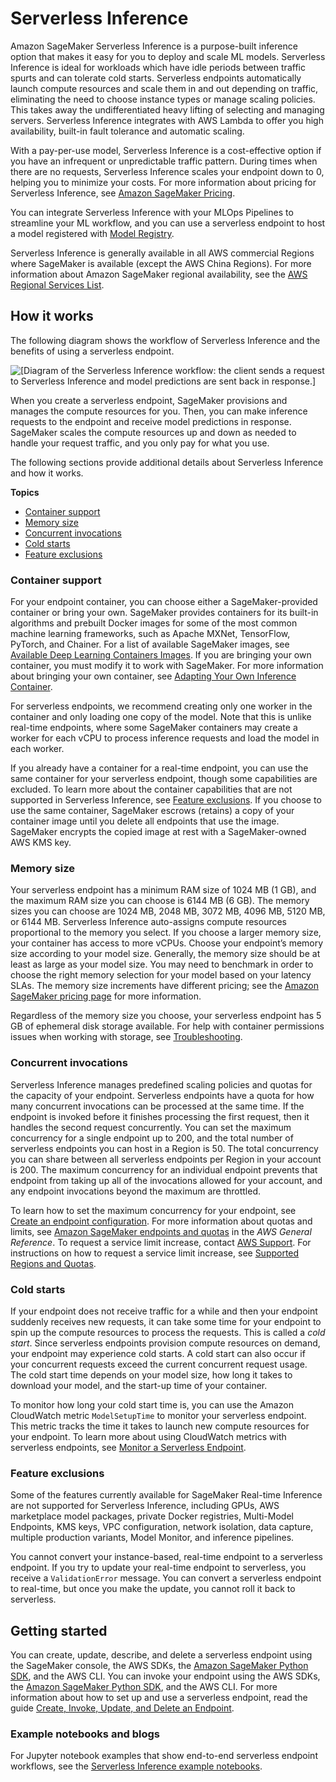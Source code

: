# Serverless Inference<a name="serverless-endpoints"></a>

Amazon SageMaker Serverless Inference is a purpose\-built inference option that makes it easy for you to deploy and scale ML models\. Serverless Inference is ideal for workloads which have idle periods between traffic spurts and can tolerate cold starts\. Serverless endpoints automatically launch compute resources and scale them in and out depending on traffic, eliminating the need to choose instance types or manage scaling policies\. This takes away the undifferentiated heavy lifting of selecting and managing servers\. Serverless Inference integrates with AWS Lambda to offer you high availability, built\-in fault tolerance and automatic scaling\.

With a pay\-per\-use model, Serverless Inference is a cost\-effective option if you have an infrequent or unpredictable traffic pattern\. During times when there are no requests, Serverless Inference scales your endpoint down to 0, helping you to minimize your costs\. For more information about pricing for Serverless Inference, see [Amazon SageMaker Pricing](http://aws.amazon.com/sagemaker/pricing/)\.

You can integrate Serverless Inference with your MLOps Pipelines to streamline your ML workflow, and you can use a serverless endpoint to host a model registered with [Model Registry](model-registry.md)\.

Serverless Inference is generally available in all AWS commercial Regions where SageMaker is available \(except the AWS China Regions\)\. For more information about Amazon SageMaker regional availability, see the [AWS Regional Services List](http://aws.amazon.com/about-aws/global-infrastructure/regional-product-services/)\.

## How it works<a name="serverless-endpoints-how-it-works"></a>

The following diagram shows the workflow of Serverless Inference and the benefits of using a serverless endpoint\.

![\[Diagram of the Serverless Inference workflow: the client sends a request to Serverless Inference and model predictions are sent back in response.\]](http://docs.aws.amazon.com/sagemaker/latest/dg/images/serverless-endpoints-how-it-works.png)

When you create a serverless endpoint, SageMaker provisions and manages the compute resources for you\. Then, you can make inference requests to the endpoint and receive model predictions in response\. SageMaker scales the compute resources up and down as needed to handle your request traffic, and you only pay for what you use\.

The following sections provide additional details about Serverless Inference and how it works\.

**Topics**
+ [Container support](#serverless-endpoints-how-it-works-containers)
+ [Memory size](#serverless-endpoints-how-it-works-memory)
+ [Concurrent invocations](#serverless-endpoints-how-it-works-concurrency)
+ [Cold starts](#serverless-endpoints-how-it-works-cold-starts)
+ [Feature exclusions](#serverless-endpoints-how-it-works-exclusions)

### Container support<a name="serverless-endpoints-how-it-works-containers"></a>

For your endpoint container, you can choose either a SageMaker\-provided container or bring your own\. SageMaker provides containers for its built\-in algorithms and prebuilt Docker images for some of the most common machine learning frameworks, such as Apache MXNet, TensorFlow, PyTorch, and Chainer\. For a list of available SageMaker images, see [Available Deep Learning Containers Images](https://github.com/aws/deep-learning-containers/blob/master/available_images.md)\. If you are bringing your own container, you must modify it to work with SageMaker\. For more information about bringing your own container, see [Adapting Your Own Inference Container](adapt-inference-container.md)\.

For serverless endpoints, we recommend creating only one worker in the container and only loading one copy of the model\. Note that this is unlike real\-time endpoints, where some SageMaker containers may create a worker for each vCPU to process inference requests and load the model in each worker\.

If you already have a container for a real\-time endpoint, you can use the same container for your serverless endpoint, though some capabilities are excluded\. To learn more about the container capabilities that are not supported in Serverless Inference, see [Feature exclusions](#serverless-endpoints-how-it-works-exclusions)\. If you choose to use the same container, SageMaker escrows \(retains\) a copy of your container image until you delete all endpoints that use the image\. SageMaker encrypts the copied image at rest with a SageMaker\-owned AWS KMS key\.

### Memory size<a name="serverless-endpoints-how-it-works-memory"></a>

Your serverless endpoint has a minimum RAM size of 1024 MB \(1 GB\), and the maximum RAM size you can choose is 6144 MB \(6 GB\)\. The memory sizes you can choose are 1024 MB, 2048 MB, 3072 MB, 4096 MB, 5120 MB, or 6144 MB\. Serverless Inference auto\-assigns compute resources proportional to the memory you select\. If you choose a larger memory size, your container has access to more vCPUs\. Choose your endpoint’s memory size according to your model size\. Generally, the memory size should be at least as large as your model size\. You may need to benchmark in order to choose the right memory selection for your model based on your latency SLAs\. The memory size increments have different pricing; see the [Amazon SageMaker pricing page](https://aws.amazon.com/sagemaker/pricing/) for more information\.

Regardless of the memory size you choose, your serverless endpoint has 5 GB of ephemeral disk storage available\. For help with container permissions issues when working with storage, see [Troubleshooting](serverless-endpoints-troubleshooting.md)\.

### Concurrent invocations<a name="serverless-endpoints-how-it-works-concurrency"></a>

Serverless Inference manages predefined scaling policies and quotas for the capacity of your endpoint\. Serverless endpoints have a quota for how many concurrent invocations can be processed at the same time\. If the endpoint is invoked before it finishes processing the first request, then it handles the second request concurrently\. You can set the maximum concurrency for a single endpoint up to 200, and the total number of serverless endpoints you can host in a Region is 50\. The total concurrency you can share between all serverless endpoints per Region in your account is 200\. The maximum concurrency for an individual endpoint prevents that endpoint from taking up all of the invocations allowed for your account, and any endpoint invocations beyond the maximum are throttled\.

To learn how to set the maximum concurrency for your endpoint, see [Create an endpoint configuration](serverless-endpoints-create.md#serverless-endpoints-create-config)\. For more information about quotas and limits, see [ Amazon SageMaker endpoints and quotas](https://docs.aws.amazon.com/general/latest/gr/sagemaker.html) in the *AWS General Reference*\. To request a service limit increase, contact [AWS Support](https://console.aws.amazon.com/support)\. For instructions on how to request a service limit increase, see [Supported Regions and Quotas](regions-quotas.md)\.

### Cold starts<a name="serverless-endpoints-how-it-works-cold-starts"></a>

If your endpoint does not receive traffic for a while and then your endpoint suddenly receives new requests, it can take some time for your endpoint to spin up the compute resources to process the requests\. This is called a *cold start*\. Since serverless endpoints provision compute resources on demand, your endpoint may experience cold starts\. A cold start can also occur if your concurrent requests exceed the current concurrent request usage\. The cold start time depends on your model size, how long it takes to download your model, and the start\-up time of your container\.

To monitor how long your cold start time is, you can use the Amazon CloudWatch metric `ModelSetupTime` to monitor your serverless endpoint\. This metric tracks the time it takes to launch new compute resources for your endpoint\. To learn more about using CloudWatch metrics with serverless endpoints, see [Monitor a Serverless Endpoint](serverless-endpoints-monitoring.md)\.

### Feature exclusions<a name="serverless-endpoints-how-it-works-exclusions"></a>

Some of the features currently available for SageMaker Real\-time Inference are not supported for Serverless Inference, including GPUs, AWS marketplace model packages, private Docker registries, Multi\-Model Endpoints, KMS keys, VPC configuration, network isolation, data capture, multiple production variants, Model Monitor, and inference pipelines\.

You cannot convert your instance\-based, real\-time endpoint to a serverless endpoint\. If you try to update your real\-time endpoint to serverless, you receive a `ValidationError` message\. You can convert a serverless endpoint to real\-time, but once you make the update, you cannot roll it back to serverless\.

## Getting started<a name="serverless-endpoints-get-started"></a>

You can create, update, describe, and delete a serverless endpoint using the SageMaker console, the AWS SDKs, the [Amazon SageMaker Python SDK](https://sagemaker.readthedocs.io/en/stable/overview.html#sagemaker-serverless-inference), and the AWS CLI\. You can invoke your endpoint using the AWS SDKs, the [Amazon SageMaker Python SDK](https://sagemaker.readthedocs.io/en/stable/overview.html#sagemaker-serverless-inference), and the AWS CLI\. For more information about how to set up and use a serverless endpoint, read the guide [Create, Invoke, Update, and Delete an Endpoint](serverless-endpoints-create-invoke-update-delete.md)\.

### Example notebooks and blogs<a name="serverless-endpoints-get-started-nbs"></a>

For Jupyter notebook examples that show end\-to\-end serverless endpoint workflows, see the [Serverless Inference example notebooks](https://github.com/aws/amazon-sagemaker-examples/tree/master/serverless-inference)\.